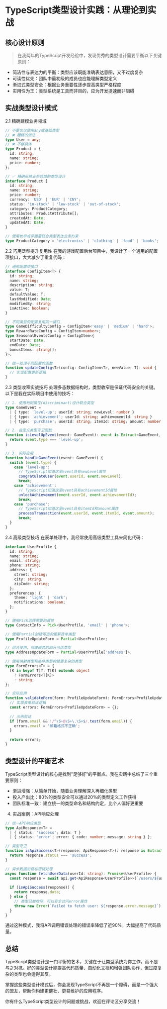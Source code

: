 # TypeScript类型设计实践：从理论到实战
## 核心设计原则
> 在我两年的TypeScript开发经验中，发现优秀的类型设计需要平衡以下关键原则：
- 简洁性与表达力的平衡：类型应该既能准确表达意图，又不过度复杂
- 可读性优先：团队中最初级的成员也应能理解类型定义
- 渐进式类型安全：根据业务重要性逐步提高类型严格程度
- 实用性为王：类型系统是工具而非目的，应为开发提速而非阻碍

## 实战类型设计模式
2.1 精确建模业务领域
```typescript
// 不要仅仅使用any或基础类型
// ❌ 糟糕的做法
type User = any;
// ❌ 不够具体
type Product = {
  id: string;
  name: string;
  price: number;
};

// ✅ 精确反映业务领域的类型设计
interface Product {
  id: string;
  name: string;
  price: number;
  currency: 'USD' | 'EUR' | 'CNY';
  status: 'in-stock' | 'low-stock' | 'out-of-stock';
  category: ProductCategory;
  attributes: ProductAttribute[];
  createdAt: Date;
  updatedAt: Date;
}

// 使用枚举或字面量联合类型表达业务约束
type ProductCategory = 'electronics' | 'clothing' | 'food' | 'books';
```
2.2 巧用泛型提升复用性
在我的游戏配置后台项目中，我设计了一个通用的配置项接口，大大减少了重复代码：
```typescript
// 通用配置项接口
interface ConfigItem<T> {
  id: string;
  name: string;
  description: string;
  value: T;
  defaultValue: T;
  lastModified: Date;
  modifiedBy: string;
  isActive: boolean;
}

// 不同类型的配置复用同一接口
type GameDifficultyConfig = ConfigItem<'easy' | 'medium' | 'hard'>;
type RewardRateConfig = ConfigItem<number>;
type SeasonalEventsConfig = ConfigItem<{
  startDate: Date;
  endDate: Date;
  bonusItems: string[];
}>;

// 统一处理不同配置的函数
function updateConfig<T>(config: ConfigItem<T>, newValue: T): void {
  // 实现配置更新逻辑
}
```

2.3 类型收窄实战技巧
处理多态数据结构时，类型收窄是保证代码安全的关键。以下是我在实际项目中使用的技巧：
```typescript
// 1. 使用判别属性(discriminant)设计联合类型
type GameEvent = 
  | { type: 'level-up'; userId: string; newLevel: number }
  | { type: 'achievement'; userId: string; achievementId: string }
  | { type: 'purchase'; userId: string; itemId: string; amount: number };

// 2. 自定义类型守卫函数
function isLevelUpEvent(event: GameEvent): event is Extract<GameEvent, { type: 'level-up' }> {
  return event.type === 'level-up';
}

// 3. 实际应用
function handleGameEvent(event: GameEvent) {
  switch (event.type) {
    case 'level-up':
      // TypeScript知道这里event具有newLevel属性
      congratulateUser(event.userId, event.newLevel);
      break;
    case 'achievement':
      // TypeScript知道这里event具有achievementId属性
      unlockAchievement(event.userId, event.achievementId);
      break;
    case 'purchase':
      // TypeScript知道这里event具有itemId和amount属性
      processTransaction(event.userId, event.itemId, event.amount);
      break;
  }
}
```

2.4 高级类型技巧
在表单处理中，我经常使用高级类型工具来简化代码：
```typescript
interface UserProfile {
  id: string;
  name: string;
  email: string;
  phone: string;
  address: {
    street: string;
    city: string;
    zipCode: string;
  };
  preferences: {
    theme: 'light' | 'dark';
    notifications: boolean;
  };
}

// 使用Pick选择需要的属性
type ContactInfo = Pick<UserProfile, 'email' | 'phone'>;

// 使用Partial创建可选的更新表单类型
type ProfileUpdateForm = Partial<UserProfile>;

// 组合使用，创建嵌套的部分可选类型
type AddressUpdateForm = Partial<UserProfile['address']>;

// 使用映射类型和条件类型构建更复杂的类型
type FormErrors<T> = {
  [K in keyof T]?: T[K] extends object 
    ? FormErrors<T[K]> 
    : string;
};

// 实际应用
function validateForm(form: ProfileUpdateForm): FormErrors<ProfileUpdateForm> {
  // 实现表单验证逻辑
  const errors: FormErrors<ProfileUpdateForm> = {};
  
  // 示例验证
  if (form.email && !/^\S+@\S+\.\S+$/.test(form.email)) {
    errors.email = '邮箱格式不正确';
  }
  
  return errors;
}
```

## 类型设计的平衡艺术
TypeScript类型设计的核心是找到"足够好"的平衡点。我在实践中总结了三个重要原则：

- 渐进增强：从简单开始，随着业务理解深入再细化类型
- 投入产出比：80%的类型安全可以通过20%的类型定义工作获得
- 团队标准一致：建立统一的类型命名和结构约定，比个人偏好更重要

4. 实战案例：API响应处理
```typescript
// 统一API响应类型
type ApiResponse<T> = 
  | { status: 'success'; data: T }
  | { status: 'error'; error: { code: number; message: string } };

// 类型守卫
function isApiSuccess<T>(response: ApiResponse<T>): response is Extract<ApiResponse<T>, { status: 'success' }> {
  return response.status === 'success';
}

// 异步数据加载与错误处理
async function fetchUserData(userId: string): Promise<UserProfile> {
  const response = await api.get<ApiResponse<UserProfile>>(`/users/${userId}`);
  
  if (isApiSuccess(response)) {
    return response.data;
  } else {
    // 类型已被收窄，可以安全访问error属性
    throw new Error(`Failed to fetch user: ${response.error.message}`);
  }
}
```
通过这种模式，我将API调用错误处理的错误率降低了近90%，大幅提高了代码质量。

## 总结
TypeScript类型设计是一门平衡的艺术，关键在于让类型系统为你工作，而不是与之对抗。好的类型设计能提高代码质量、自动化文档和增强团队协作，但过度复杂的类型也会适得其反。

掌握这些类型设计模式后，你会发现TypeScript不再是一个障碍，而是一个强大的盟友，帮助你构建更健壮、更易维护的应用程序。

你有什么TypeScript类型设计的问题或挑战，欢迎在评论区分享交流！

